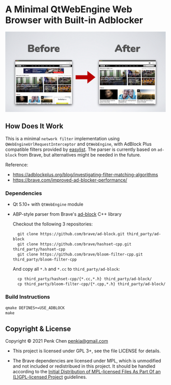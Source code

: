 # A Minimal QtWebEngine Web Browser with Built-in Adblocker

![](screenshots/adblock.jpg)

## How Does It Work 

This is a minimal `network filter` implementation using `QWebEngineUrlRequestInterceptor` and `QtWebEngine`, with AdBlock Plus compatible filters provided by [easylist](https://easylist.to/easylist/easylist.txt). The parser is currently based on `ad-block` from Brave, but alternatives might be needed in the future. 

Reference:
- https://adblockplus.org/blog/investigating-filter-matching-algorithms
- https://brave.com/improved-ad-blocker-performance/

### Dependencies

- Qt 5.10+ with `QtWebEngine` module 
- ABP-style parser from Brave's [ad-block](https://github.com/brave/ad-block) C++ library 

    Checkout the following 3 repositories: 

        git clone https://github.com/brave/ad-block.git third_party/ad-block 
        git clone https://github.com/brave/hashset-cpp.git third_party/hashset-cpp 
        git clone https://github.com/brave/bloom-filter-cpp.git third_party/bloom-filter-cpp 

    And copy all `*.h` and `*.cc` to `third_party/ad-block`:

        cp third_party/hashset-cpp/{*.cc,*.h} third_party/ad-block/
        cp third_party/bloom-filter-cpp/{*.cpp,*.h} third_party/ad-block/

### Build Instructions 

    qmake DEFINES+=USE_ADBLOCK
    make 

## Copyright & License 

Copyright © 2021 Penk Chen <penkia@gmail.com>

- This project is licensed under GPL 3+, see the file LICENSE for details. 

- The Brave dependencies are licensed under MPL, which is unmodified and not included or redistribued in this project. It should be handled according to the [Initial Distribution of MPL-licensed Files As Part Of an (L)GPL-licensed Project](https://www.mozilla.org/en-US/MPL/2.0/combining-mpl-and-gpl/) guidelines. 
